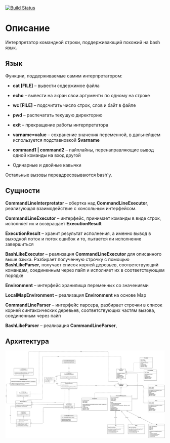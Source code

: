 [![Build Status](https://travis-ci.org/egor-bogomolov/software-design.svg?branch=01-cli)](https://travis-ci.org/egor-bogomolov/software-design)

# Описание

Интерпретатор командной строки, поддерживающий похожий на bash язык. 

## Язык

Функции, поддерживаемые самим интерпретатором:

* **cat [FILE]** &ndash; вывести содержимое файла

* **echo** &ndash; вывести на экран свои аргументы по одному на строке

* **wc [FILE]** &ndash; подсчитать число строк, слов и байт в файле

* **pwd** &ndash; распечатать текущую директорию

* **exit** &ndash; прекращение работы интерпретатора

* **varname=value** &ndash; сохранение значения переменной, в дальнейшем используется подставновкой **$varname**

* **command1 | command2** &ndash; пайплайны, перенаправляющие вывод одной команды на вход другой

* Одинарные и двойные кавычки

Остальные вызовы переадресовываются bash'у.

## Сущности

**CommandLineInterpretator** &ndash; обертка над **CommandLineExecutor**, реализующая взаимодействие с консольным интерфейсом.

**CommandLineExecutor** &ndash; интерфейс, принимает команды в виде строк, исполняет их и возвращает **ExecutionResult**

**ExecutionResult** &ndash; хранит результат исполнения, а именно вывод в выходной поток и поток ошибок и то, пытается ли исполнение завершиться

**BashLikeExecutor** &ndash; реализация **CommandLineExecutor** для описанного выше языка. Разбирает полученную строчку с помощью 
**BashLikeParser**, получает список корней деревьев, соответствующий командам, соединенным через пайп и исполняет их в
соответствующем порядке

**Environment** &ndash; интерфейс хранилища переменных со значениями

**LocalMapEnvironment** &ndash; реализация **Environment** на основе Map

**CommandLineParser** &ndash; интерфейс парсера, разбирает строчки в список корней синтаксических деревьев, соответствующих
частям вызова, соединенным через пайп

**BashLikeParser** &ndash; реализация **CommandLineParser**,


## Архитектура

<p align="center">
<img src="images/architecture.jpg" />
</p> 

